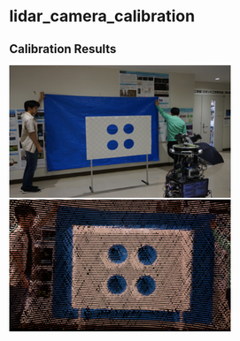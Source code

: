 # lidar_camera_calibration

## Calibration Results
<img src="https://github.com/Sadaku1993/calibration/blob/master/env.png" width="400"> <img src="https://github.com/Sadaku1993/calibration/blob/master/cloud.png" width="400">
